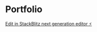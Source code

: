 # Portfolio

[Edit in StackBlitz next generation editor ⚡️](https://stackblitz.com/~/github.com/L4BM4ST3R/Portfolio)